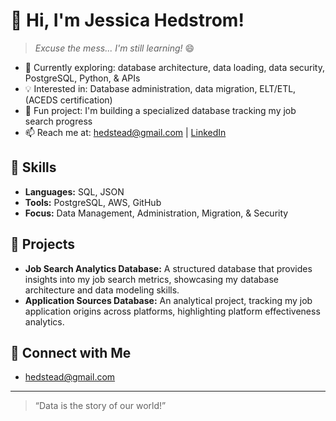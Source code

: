 # 👋 Hi, I'm Jessica Hedstrom!

> *Excuse the mess... I'm still learning!* 😄

- 🌱 Currently exploring: database architecture, data loading, data security, PostgreSQL, Python, & APIs
- 💡 Interested in: Database administration, data migration, ELT/ETL, (ACEDS certification)
- 🚀 Fun project: I'm building a specialized database tracking my job search progress
- 📫 Reach me at: [hedstead@gmail.com](mailto:hedstead@gmail.com) | [LinkedIn](https://www.linkedin.com/in/jessica-hedstrom-3814a88/)

## 🔧 Skills
- **Languages:** SQL, JSON
- **Tools:** PostgreSQL, AWS, GitHub
- **Focus:** Data Management, Administration, Migration, & Security

## 📂 Projects
- **Job Search Analytics Database:** A structured database that provides insights into my job search metrics, showcasing my database architecture and data modeling skills.
- **Application Sources Database:** An analytical project, tracking my job application origins across platforms, highlighting platform effectiveness analytics.

## 💼 Connect with Me
-  [hedstead@gmail.com](mailto:hedstead@gmail.com) 

---
> “Data is the story of our world!”
